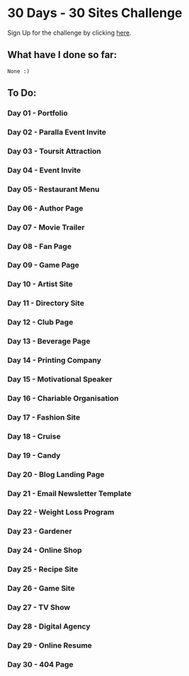 # 30 Days - 30 Sites Challenge

Sign Up for the challenge by clicking [here](https://www.subscribepage.com/30days30sites).

## What have I done so far:
    None :)
## To Do:
### Day 01 - Portfolio
### Day 02 - Paralla Event Invite
### Day 03 - Toursit Attraction
### Day 04 - Event Invite
### Day 05 - Restaurant Menu
### Day 06 - Author Page
### Day 07 - Movie Trailer
### Day 08 - Fan Page
### Day 09 - Game Page
### Day 10 - Artist Site
### Day 11 - Directory Site
### Day 12 - Club Page
### Day 13 - Beverage Page 
### Day 14 - Printing Company
### Day 15 - Motivational Speaker
### Day 16 - Chariable Organisation
### Day 17 - Fashion Site
### Day 18 - Cruise
### Day 19 - Candy
### Day 20 - Blog Landing Page
### Day 21 - Email Newsletter Template
### Day 22 - Weight Loss Program
### Day 23 - Gardener
### Day 24 - Online Shop
### Day 25 - Recipe Site
### Day 26 - Game Site
### Day 27 - TV Show
### Day 28 - Digital Agency
### Day 29 - Online Resume
### Day 30 - 404 Page